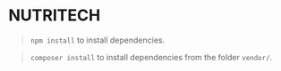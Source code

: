 # NUTRITECH

> `npm install` to install dependencies.

> `composer install` to install dependencies from the folder `vendor/`.